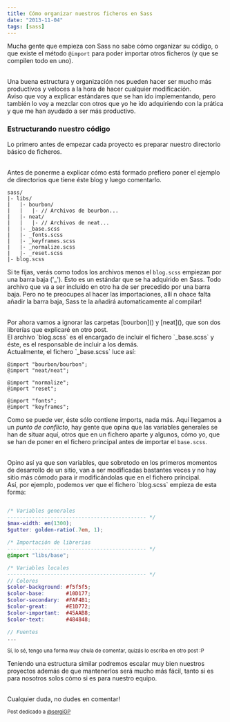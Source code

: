 ```yaml
---
title: Cómo organizar nuestros ficheros en Sass
date: "2013-11-04"
tags: [sass]
---
```


Mucha gente que empieza con Sass no sabe cómo organizar su código, o que existe el método `@import` para poder importar otros ficheros (y que se compilen todo en uno).
<!--more-->

<br>
Una buena estructura y organización nos pueden hacer ser mucho más productivos y veloces a la hora de hacer cualquier modificación.

<br>
Aviso que voy a explicar estándares que se han ido implementando, pero también lo voy a mezclar con otros que yo he ido adquiriendo con la prática y que me han ayudado a ser más productivo.

### Estructurando nuestro código
Lo primero antes de empezar cada proyecto es preparar nuestro directorio básico de ficheros.

<br>
Antes de ponerme a explicar cómo está formado prefiero poner el ejemplo de directorios que tiene éste blog y luego comentarlo.

```
sass/
|- libs/
|   |- bourbon/
|   |   |- // Archivos de bourbon...
|   |- neat/
|   |   |- // Archivos de neat...
|   |- _base.scss
|   |- _fonts.scss
|   |- _keyframes.scss
|   |- _normalize.scss
|   |- _reset.scss
|- blog.scss
```

Si te fijas, verás como todos los archivos menos el `blog.scss` empiezan por una barra baja ('_'). Esto es un estándar que se ha adquirido en Sass. Todo archivo que va a ser incluído en otro ha de ser precedido por una barra baja. Pero no te preocupes al hacer las importaciones, allí n ohace falta añadir la barra baja, Sass te la añadirá automaticamente al compilar!

<br>
Por ahora vamos a ignorar las carpetas [bourbon]() y [neat](), que son dos librerías que explicaré en otro post.

<br>
El archivo `blog.scss` es el encargado de incluir el fichero `_base.scss` y éste, es el responsable de incluir a los demás.

<br>
Actualmente, el fichero `_base.scss` luce así:

```
@import "bourbon/bourbon";
@import "neat/neat";

@import "normalize";
@import "reset";

@import "fonts";
@import "keyframes";
```

Como se puede ver, éste sólo contiene imports, nada más. Aquí llegamos a un *punto de conflicto*, hay gente que opina que las variables generales se han de situar aquí, otros que en un fichero aparte y algunos, cómo yo, que se han de poner en el fichero principal antes de importar el `base.scss`.

<br>
Opino así ya que son variables, que sobretodo en los primeros momentos de desarrollo de un sitio, van a ser modificadas bastantes veces y no hay sitio más cómodo para ir modificándolas que en el fichero principal.

<br>
Así, por ejemplo, podemos ver que el fichero `blog.scss` empieza de esta forma:

```scss

/* Variables generales
--------------------------------------------- */
$max-width: em(1300);
$gutter: golden-ratio(.7em, 1);

/* Importación de librerias
--------------------------------------------- */
@import "libs/base";

/* Variables locales
--------------------------------------------- */
// Colores
$color-background: #f5f5f5;
$color-base:       #10D177;
$color-secondary:  #FAF4B1;
$color-great:      #E1D772;
$color-important:  #45AAB8;
$color-text:       #484848;

// Fuentes
...
```
<small class="right">Sí, lo sé, tengo una forma muy chula de comentar, quizás lo escriba en otro post :P</small>

Teniendo una estructura similar podremos escalar muy bien nuestros proyectos además de que mantenerlos será mucho más fácil, tanto si es para nosotros solos cómo si es para nuestro equipo.

<br>
Cualquier duda, no dudes en comentar!

<small class="right">Post dedicado a [@sergiGP](http://sergigp.com)</small>
